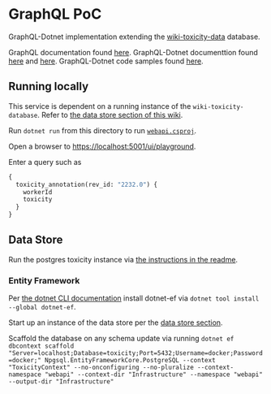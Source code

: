 # GraphQL PoC

GraphQL-Dotnet implementation extending the [wiki-toxicity-data](../../@shared/wiki-toxicity-data/README.md) database.

GraphQL documentation found [here](https://graphql.org/learn/).
GraphQL-Dotnet documenttion found [here](https://github.com/graphql-dotnet/graphql-dotnet) and [here](https://graphql-dotnet.github.io/docs/getting-started/introduction).
GraphQL-Dotnet code samples found [here](https://github.com/graphql-dotnet/examples).

## Running locally

This service is dependent on a running instance of the `wiki-toxicity-database`. Refer to [the data store section of this wiki](#data-store).

Run `dotnet run` from this directory to run [`webapi.csproj`](webapi.csproj).

Open a browser to [https://localhost:5001/ui/playground](https://localhost:5001/ui/playground).

Enter a query such as
```graphql
{
  toxicity_annotation(rev_id: "2232.0") {
    workerId
    toxicity
  }
}
```

## Data Store

Run the postgres toxicity instance via [the instructions in the readme](../../Postgres/wiki-toxicity-database/README.md).

### Entity Framework

Per [the dotnet CLI documentation](https://docs.microsoft.com/en-us/ef/core/cli/dotnet) install dotnet-ef via `dotnet tool install --global dotnet-ef`.

Start up an instance of the data store per the [data store section](#data-store).

Scaffold the database on any schema update via running `dotnet ef dbcontext scaffold "Server=localhost;Database=toxicity;Port=5432;Username=docker;Password=docker;" Npgsql.EntityFrameworkCore.PostgreSQL --context "ToxicityContext" --no-onconfiguring --no-pluralize --context-namespace "webapi" --context-dir "Infrastructure" --namespace "webapi" --output-dir "Infrastructure"`
